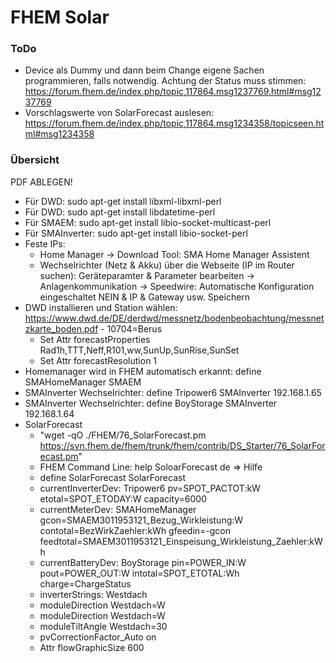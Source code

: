 # FHEM Solar

### ToDo

* Device als Dummy und dann beim Change eigene Sachen programmieren, falls notwendig. Achtung der Status muss stimmen: https://forum.fhem.de/index.php/topic,117864.msg1237769.html#msg1237769
* Vorschlagswerte von SolarForecast auslesen: https://forum.fhem.de/index.php/topic,117864.msg1234358/topicseen.html#msg1234358

### Übersicht

PDF ABLEGEN!

* Für DWD: sudo apt-get install libxml-libxml-perl
* Für DWD: sudo apt-get install libdatetime-perl
* Für SMAEM: sudo apt-get install libio-socket-multicast-perl
* Für SMAInverter: sudo apt-get install libio-socket-perl
* Feste IPs:
    * Home Manager -> Download Tool: SMA Home Manager Assistent
    * Wechselrichter (Netz & Akku) über die Webseite (IP im Router suchen): Geräteparamter & Parameter bearbeiten -> Anlagenkommunikation -> Speedwire: Automatische Konfiguration eingeschaltet NEIN & IP & Gateway usw. Speichern
* DWD installieren und Station wählen: https://www.dwd.de/DE/derdwd/messnetz/bodenbeobachtung/messnetzkarte_boden.pdf - 10704=Berus
    * Set Attr forecastProperties Rad1h,TTT,Neff,R101,ww,SunUp,SunRise,SunSet
    * Set Attr forecastResolution 1
* Homemanager wird in FHEM automatisch erkannt: define SMAHomeManager SMAEM
* SMAInverter Wechselrichter: define Tripower6  SMAInverter <Benutzer PW> 192.168.1.65
* SMAInverter Wechselrichter: define BoyStorage  SMAInverter <Benutzer PW> 192.168.1.64
* SolarForecast
    * "wget -qO ./FHEM/76_SolarForecast.pm https://svn.fhem.de/fhem/trunk/fhem/contrib/DS_Starter/76_SolarForecast.pm"
    * FHEM Command Line: help SoloarForecast de => Hilfe
    * define SolarForecast SolarForecast
    * currentInverterDev: Tripower6 pv=SPOT_PACTOT:kW etotal=SPOT_ETODAY:W capacity=6000
    * currentMeterDev: SMAHomeManager gcon=SMAEM3011953121_Bezug_Wirkleistung:W contotal=BezWirkZaehler:kWh gfeedin=-gcon feedtotal=SMAEM3011953121_Einspeisung_Wirkleistung_Zaehler:kWh
    * currentBatteryDev: BoyStorage pin=POWER_IN:W pout=POWER_OUT:W intotal=SPOT_ETOTAL:Wh charge=ChargeStatus
    * inverterStrings: Westdach
    * moduleDirection Westdach=W
    * moduleDirection Westdach=W
    * moduleTiltAngle Westdach=30
    * pvCorrectionFactor_Auto on
    * Attr flowGraphicSize 600